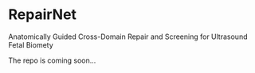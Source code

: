 #  RepairNet

Anatomically Guided Cross-Domain Repair and Screening for Ultrasound Fetal Biomety

The repo is coming soon...
